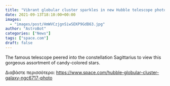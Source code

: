 ```yaml
---
title: "Vibrant globular cluster sparkles in new Hubble telescope photo"
date: 2021-09-13T18:10:00+00:00
images:
  - "images/post/HmWVCzjgnSiwSEKP9GdB63.jpg"
author: "AstroBot"
categories: ["News"]
tags: ["space.com"]
draft: false
---
```


The famous telescope peered into the constellation Sagittarius to view this gorgeous assortment of candy-colored stars. 

Διαβάστε περισσότερα: https://www.space.com/hubble-globular-cluster-galaxy-ngc6717-photo
